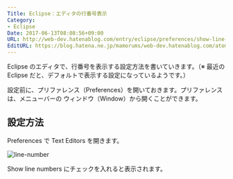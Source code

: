 ```yaml
---
Title: Eclipse：エディタの行番号表示
Category:
- Eclipse
Date: 2017-06-13T08:08:56+09:00
URL: http://web-dev.hatenablog.com/entry/eclipse/preferences/show-line-numbers
EditURL: https://blog.hatena.ne.jp/mamorums/web-dev.hatenablog.com/atom/entry/13355765958055336623
---
```


Eclipse のエディタで、行番号を表示する設定方法を書いていきます。（※ 最近の Eclipse だと、デフォルトで表示する設定になっているようです。）

設定前に、プリファレンス（Preferences）を開いておきます。プリファレンスは、メニューバーの ウィンドウ（Window）から開くことができます。


## 設定方法
Preferences で Text Editors を開きます。

![line-number](http://cdn-ak.f.st-hatena.com/images/fotolife/m/mamorums/20160814/20160814092757.png)

Show line numbers にチェックを入れると表示されます。
